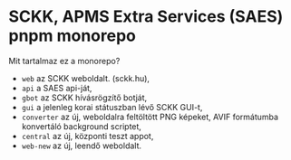 # SCKK, APMS Extra Services (SAES) pnpm monorepo

Mit tartalmaz ez a monorepo?

- `web` az SCKK weboldalt. (sckk.hu),
- `api` a SAES api-ját,
- `gbot` az SCKK hívásrögzítő botját,
- `gui` a jelenleg korai státuszban lévő SCKK GUI-t,
- `converter` az új, weboldalra feltöltött PNG képeket, AVIF formátumba konvertáló background scriptet,
- `central` az új, központi teszt appot,
- `web-new` az új, leendő weboldalt.
